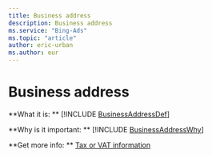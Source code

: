 ```yaml
---
title: Business address
description: Business address
ms.service: "Bing-Ads"
ms.topic: "article"
author: eric-urban
ms.author: eur
---
```


# Business address

**What it is: ** [!INCLUDE [BusinessAddressDef](../includes/BusinessAddressDef.md)]

**Why is it important: ** [!INCLUDE [BusinessAddressWhy](../includes/BusinessAddressWhy.md)]

**Get more info: ** [Tax or VAT information](../hlp_BA_CONC_TaxVATInfo.md)


